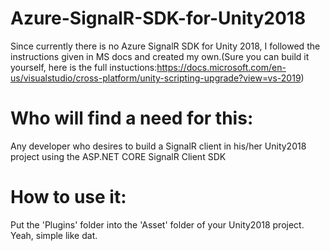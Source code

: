 # Azure-SignalR-SDK-for-Unity2018
Since currently there is no Azure SignalR SDK for Unity 2018, I followed the instructions given in MS docs and created my own.(Sure you can build it yourself, here is the full instuctions:https://docs.microsoft.com/en-us/visualstudio/cross-platform/unity-scripting-upgrade?view=vs-2019)

# Who will find a need for this:
Any developer who desires to build a SignalR client in his/her Unity2018 project using the ASP.NET CORE SignalR Client SDK

# How to use it:
Put the 'Plugins' folder into the 'Asset' folder of your Unity2018 project. Yeah, simple like dat.



